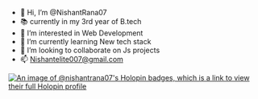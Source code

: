 - 👋 Hi, I’m @NishantRana07
- 📚 currently in my 3rd year of B.tech
- 👀 I’m interested in Web Development 
- 🌱 I’m currently learning New tech stack
- 💞️ I’m looking to collaborate on Js projects
- 📫 Nishantelite007@gmail.com

[![An image of @nishantrana07's Holopin badges, which is a link to view their full Holopin profile](https://holopin.me/nishantrana07)](https://holopin.io/@nishantrana07)
<!---
NishantRana07/NishantRana07 is a ✨ special ✨ repository because its `README.md` (this file) appears on your GitHub profile.
You can click the Preview link to take a look at your changes.
--->
